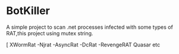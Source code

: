 # BotKiller

A simple project to scan .net processes infected with some types of RAT,this project using mutex string.

[ XWormRat -Njrat -AsyncRat -DcRat -RevengeRAT Quasar etc
